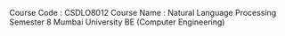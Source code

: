 Course Code : CSDLO8012
Course Name : Natural Language Processing
Semester 8 Mumbai University
BE (Computer Engineering)
